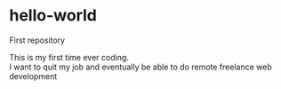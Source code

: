 # hello-world
First repository

This is my first time ever coding.  
I want to quit my job and eventually be able to do remote freelance web development
